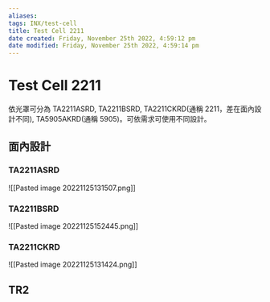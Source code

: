 ```yaml
---
aliases: 
tags: INX/test-cell
title: Test Cell 2211
date created: Friday, November 25th 2022, 4:59:12 pm
date modified: Friday, November 25th 2022, 4:59:14 pm
---
```


# Test Cell 2211

依光罩可分為 TA2211ASRD, TA2211BSRD, TA2211CKRD(通稱 2211，差在面內設計不同), TA5905AKRD(通稱 5905)。可依需求可使用不同設計。

## 面內設計

### TA2211ASRD

![[Pasted image 20221125131507.png]]

### TA2211BSRD

![[Pasted image 20221125152445.png]]

### TA2211CKRD

![[Pasted image 20221125131424.png]]

## TR2 